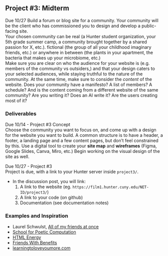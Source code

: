 ## Project #3: Midterm
Due 10/27
Build a forum or blog site for a community. Your community will be the client who has commissioned you to design and develop a public-facing site.   
Your chosen community can be real (a Hunter student organization, your 5th grade summer camp, a community brought together by a shared passion for X, etc.). fictional (the group of all your childhood imaginary friends, etc.) or anywhere in between (the plants in your apartment, the bacteria that makes up your microbiome, etc.)  
Make sure you are clear on who the audience for your website is (e.g. members of the community vs outsiders,) and that your design caters to your selected audiences, while staying truthful to the nature of the community. At the same time, make sure to consider the *content* of the website. Does your community have a manifesto? A list of members? A schedule? And is the content coming from a different website of the same community? Are you writing it? Does an AI write it? Are the users creating most of it?

### Deliverables
Due 10/14 - Project #3 Concept  
Choose the community you want to focus on, and come up with a design for the website you want to build. A common structure is to have a header, a footer, a landing page and a few content pages, but don’t feel constrained by this. Use a digital tool to create your **site map** and **wireframes** (Figma, Google Slides, Canva, Miro, etc.) Begin working on the visual design of the site as well.

Due 10/27 - Project #3  
Project is due, with a link to your Hunter server inside `project3/`.
* In the discussion post, you will link:
    1) A link to the website (eg. `https://film1.hunter.cuny.edu/NET-ID/project3/`)
    2) A link to your code (on github)
    3) Documentation (see documentation notes)

### Examples and Inspiration
- Laurel Schwulst, [All of my friends at once](https://allmyfriendsatonce.com/)
- [School for Poetic Computation](https://sfpc.study/)
- [HTML Energy](http://html.energy/home.html)
- [Friends With Benefits](https://www.fwb.help/)
- [learningtoloveyoumore.com](http://www.learningtoloveyoumore.com/)